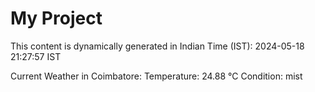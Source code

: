 # My Project

This content is dynamically generated in Indian Time (IST): 2024-05-18 21:27:57 IST


Current Weather in Coimbatore:
Temperature: 24.88 °C
Condition: mist
